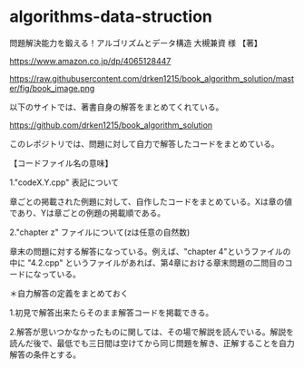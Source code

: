 # algorithms-data-struction
問題解決能力を鍛える！アルゴリズムとデータ構造 大槻兼資 様 【著】

https://www.amazon.co.jp/dp/4065128447

https://raw.githubusercontent.com/drken1215/book_algorithm_solution/master/fig/book_image.png

以下のサイトでは、著書自身の解答をまとめてくれている。

https://github.com/drken1215/book_algorithm_solution

このレポジトリでは、問題に対して自力で解答したコードをまとめている。

【コードファイル名の意味】

1."codeX.Y.cpp" 表記について

章ごとの掲載された例題に対して、自作したコードをまとめている。Xは章の値であり、Yは章ごとの例題の掲載順である。

2."chapter z" ファイルについて(zは任意の自然数)

章末の問題に対する解答になっている。例えば、"chapter 4"というファイルの中に "4.2.cpp" というファイルがあれば、第4章における章末問題の二問目のコードになっている。

＊自力解答の定義をまとめておく

1.初見で解答出来たらそのまま解答コードを掲載できる。

2.解答が思いつかなかったものに関しては、その場で解説を読んでいる。解説を読んだ後で、最低でも三日間は空けてから同じ問題を解き、正解することを自力解答の条件とする。
